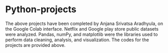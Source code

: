 # Python-projects
The above projects have been completed by Anjana Srivatsa Aradhyula, on the Google Colab interface. Netflix and Google play store public datasets were analyzed. Pandas, numPy, and matplotlib were the libraries used to perform data cleaning, analysis, and visualization. The codes for the projects are provided above.

